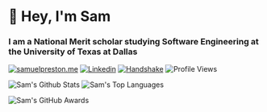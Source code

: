 # 👋 Hey, I'm Sam

### I am a National Merit scholar studying Software Engineering at the University of Texas at Dallas

[![samuelpreston.me](https://img.shields.io/badge/-samuelpreston.me-52489C?style=for-the-badge)](https://samuelpreston.me/)
[![Linkedin](https://img.shields.io/badge/-LinkedIn-0A66C2?style=for-the-badge&logo=linkedin)](https://linkedin.com/in/samuelpreston)
[![Handshake](https://img.shields.io/badge/-Handshake-FF2F1C?style=for-the-badge&logo=Handshake&logoColor=white)](https://app.joinhandshake.com/stu/users/41303246)
![Profile Views](https://api.visitorbadge.io/api/visitors?path=md-y&label=Visitors&countColor=%2314b8a6)

<p float="left">
<picture>
<source 
  srcset="https://github-readme-stats.vercel.app/api?username=md-y&show_icons=true&count_private=true&title_color=14b8a6&icon_color=14b8a6&theme=dark&bg_color=00000000&hide_border=true&card_width=410"
  media="(prefers-color-scheme: dark)"
/>
<source
  srcset="https://github-readme-stats.vercel.app/api?username=md-y&show_icons=true&count_private=true&title_color=14b8a6&icon_color=14b8a6&theme=light&bg_color=00000000&hide_border=true&card_width=410"
  media="(prefers-color-scheme: light), (prefers-color-scheme: no-preference)"
/>
<img alt="Sam's Github Stats" style="vertical-align: top;"/>
</picture>
<picture>
<source 
  srcset="https://github-readme-stats.vercel.app/api/top-langs/?username=md-y&theme=dark&bg_color=00000000&title_color=14b8a6&hide_border=true&layout=compact&langs_count=8&hide=cmake,html"
  media="(prefers-color-scheme: dark)"
/>
<source
  srcset="https://github-readme-stats.vercel.app/api/top-langs/?username=md-y&theme=light&bg_color=00000000&title_color=14b8a6&hide_border=true&layout=compact&langs_count=8&hide=cmake,html"
  media="(prefers-color-scheme: light), (prefers-color-scheme: no-preference)"
/>
<img alt="Sam's Top Languages" style="vertical-align: top;"/>
</picture>
</p>

<picture>
<source 
  srcset="https://github-profile-trophy.vercel.app/?username=md-y&theme=onestar&no-frame=true&no-bg=true&rank=-C,-B"
  media="(prefers-color-scheme: dark)"
/>
<source
  srcset="https://github-profile-trophy.vercel.app/?username=md-y&theme=flat&no-frame=true&no-bg=true&rank=-C,-B"
  media="(prefers-color-scheme: light), (prefers-color-scheme: no-preference)"
/>
<img alt="Sam's GitHub Awards" style="vertical-align: top;"/>
</picture>
